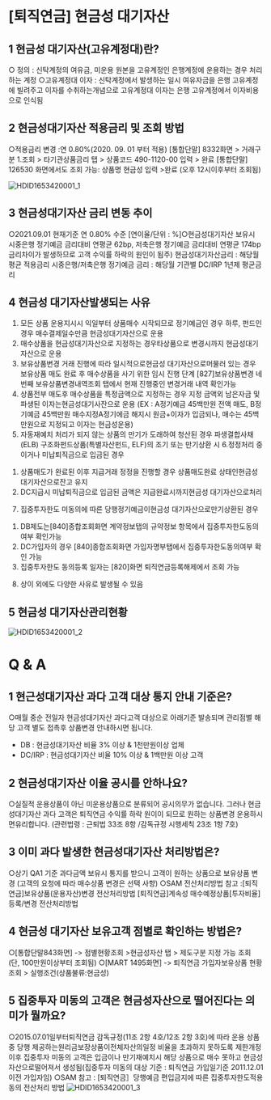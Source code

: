 # [퇴직연금] 현금성 대기자산
## 1 현금성 대기자산(고유계정대)란?
○ 정의 : 신탁계정의 여유금, 미운용 원본을 고유계정인 은행계정에 운용하는 경우 처리하는 계정
○고유계정대 이자 : 신탁계정에서 발생하는 일시 여유자금을 은행 고유계정에 빌려주고 이자를 수취하는개념으로 고유계정대 이자는 은행 고유계정에서 이자비용으로 인식됨
## 2 현금성대기자산 적용금리 및 조회 방법
○적용금리 변경 :연 0.80%(2020. 09. 01 부터 적용)
[통합단말] 8332화면 > 거래구분 1.조회 > 타기관상품금리 탭 > 상품코드 490-1120-00 입력 > 완료
[통합단말] 126530 화면에서도 조회 가능: 상품명 현금성 입력 >완료 (오후 12시이후부터 조회됨)

![HDID1653420001_1](HDID1653420001_1.png)

## 3 현금성대기자산 금리 변동 추이
○2021.09.01 현재기준
연 0.80% 수준
[연이율/단위 : %]○현금성대기자산 보유시 시중은행 정기예금 금리대비 연평균 62bp, 저축은행 정기예금 금리대비 연평균
174bp 금리차이가 발생하므로 고객 수익률 하락의 원인이 됨주) 현금성대기자산금리 : 해당월 평균 적용금리
시중은행/저축은행 정기예금 금리 : 해당월 기관별 DC/IRP 1년제 평균금리
## 4 현금성 대기자산발생되는 사유
1. 모든 상품 운용지시시 익일부터 상품매수 시작되므로 정기예금인 경우 하루, 펀드인 경우 매수결제일수만큼 현금성대기자산으로 운용
2. 매수상품을 현금성대기자산으로 지정하는 경우타상품으로 변경시까지 현금성대기자산으로 운용
3. 보유상품변경 거래 진행에 따라 일시적으로현금성 대기자산으로머물러 있는 경우
보유상품 매도 완료 후 매수상품을 사기 위한 임시 진행 단계
[827]보유상품변경 네번째 보유상품변경내역조회 탭에서 현재 진행중인 변경거래 내역 확인가능
4. 상품전부 매도후 매수상품을 특정금액으로 지정하는 경우 지정 금액외 남은자금 및 파생된 이자는현금성대기사잔으로 운용
(EX : A정기예금 45백만원 전액 매도, B정기예금 45백만원 매수지정A정기에금 해지시 원금+이자가 입금되나, 매수는 45백만원으로 지정되고 이자는 현금성운용)
5. 자동재예치 처리가 되지 않는 상품의 만기가 도래하여 청산된 경우
파생결합사채(ELB) 구조화펀드상품(특별자산펀드, ELF)의 조기 또는 만기상환 시
6.정정처리 중이거나 미납퇴직금으로 입금된 경우
1) 상품매도가 완료된 이후 지급거래 정정을 진행할 경우
상품매도완료 상태인현금성 대기자산으로잔고 유지
2) DC지급시 미납퇴직금으로 입금된 금액은 지급완료시까지현금성 대기자산으로처리
7. 집중투자한도 미동의에 따른 당행정기예금이현금성 대기자산으로만기상환된 경우
1) DB제도는[840]종합조회화면 계약정보탭의 규약정보 항목에서 집중투자한도동의여부 확인가능
2) DC가입자의 경우 [840]종합조회화면 가입자명부탭에서 집중투자한도동의여부 확인 가능
3) 집중투자한도 동의등록 일자는 [820]화면 퇴직연금등록해제에서 조회 가능
8. 상이 외에도 다양한 사유로 발생될 수 있음
## 5 현금성 대기자산관리현황

![HDID1653420001_2](HDID1653420001_2.jpg)

# Q & A
## 1 현근성대기자산 과다 고객 대상 통지 안내 기준은?
○매월 중순 전일자 현금성대기자산 과다고객 대상으로 아래기준 발송되며 관리점별 해당 고객 별도
접촉후 상품변경 안내하시면 됩니다.
- DB : 현금성대기자산 비율 3% 이상 & 1천만원이상 업체
- DC/IRP : 현금성대기자산 비율 10% 이상 & 1백만원 이상 고객
## 2 현금성대기자산 이율 공시를 안하나요?
○실질적 운용상품이 아닌 미운용상품으로 분류되어 공시의무가 없습니다.
그러나 현금성대기자산 과다 고객은 퇴직연금 수익률 하락 원이이 되므로 원하는 상품변경 운용하시면유리합니다.
(관련법령 : 근퇴법 33조 8항 /감독규정 시행세칙 23조 1항 7호)
## 3 이미 과다 발생한 현금성대기자산 처리방법은?
○상기 QA1 기준 과다금액 보유시 통지를 받으니 고객이 원하는 상품으로 보유상품 변경
(고객의 요청에 따라 매수상품 변경은 선택 사항)
○SAM 전산처리방법 참고 :[퇴직연금]보유상품(운용자산)변경 전산처리방법
[퇴직연금]계속성 매수예정상품[투자비율]등록/변경 전산처리방법
## 4 현금성 대기자산 보유고객 점별로 확인하는 방법은?
○[통합단말843화면]
-> 점별현황조회 >현금성자산 탭 > 제도구분 지정 가능 조회
(단, 100만원이상부터 조회됨)
○[MART 1495화면]
-> 퇴직연금 가입자보유상품 현황조회 > 실행조건(상품불류:현금성)
## 5 집중투자 미동의 고객은 현금성자산으로 떨어진다는 의미가 뭘까요?
○2015.07.01일부터퇴직연금 감독규정(11조 2항 4호/12조 2항 3호)에 따라 운용 상품중 당행 제공하는원리금보장상품이전체자산의일정
비율을 초과하지 못하도록 제한개정이후 집중투자 미동의 고객은 입금이나 만기재예치시 해당 상품으로 매수 못하고 현금성자산으로떨어져서 생성됨(집중투자 미동의 대상 기준 : 퇴직연금 가입일기준 2011.12.01이전 가입자임)
○SAM 참고 : [퇴직연금］당행예금 편입금지에 따른 집중투자한도적용동의 전산처리 방법
![HDID1653420001_3](HDID1653420001_3.jpg)


